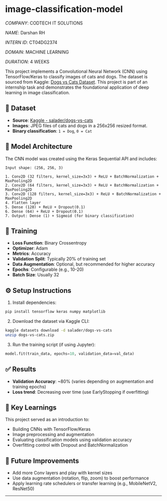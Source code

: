 # image-classification-model

*COMPANY*: CODTECH IT SOLUTIONS

 *NAME*: Darshan RH
 
 *INTERN ID*: CT04DG2374
 
 *DOMAIN*: MACHINE LEARNING
 
 *DURATION*: 4 WEEKS
 
 

 This project implements a Convolutional Neural Network (CNN) using TensorFlow/Keras to classify images of cats and dogs. The dataset is sourced from Kaggle: [Dogs vs Cats Dataset](https://www.kaggle.com/datasets/salader/dogs-vs-cats). This project is part of an internship task and demonstrates the foundational application of deep learning in image classification.

## 📁 Dataset

- **Source**: [Kaggle - salader/dogs-vs-cats](https://www.kaggle.com/datasets/salader/dogs-vs-cats)
- **Images**: JPEG files of cats and dogs in a 256x256 resized format.
- **Binary classification**: `1 = Dog`, `0 = Cat`

## 🔧 Model Architecture

The CNN model was created using the Keras Sequential API and includes:

```
Input shape: (256, 256, 3)

1. Conv2D (32 filters, kernel_size=3x3) + ReLU + BatchNormalization + MaxPooling2D
2. Conv2D (64 filters, kernel_size=3x3) + ReLU + BatchNormalization + MaxPooling2D
3. Conv2D (128 filters, kernel_size=3x3) + ReLU + BatchNormalization + MaxPooling2D
4. Flatten layer
5. Dense (128) + ReLU + Dropout(0.1)
6. Dense (64) + ReLU + Dropout(0.1)
7. Output: Dense (1) + Sigmoid (for binary classification)
```

## 🧪 Training

- **Loss Function**: Binary Crossentropy
- **Optimizer**: Adam
- **Metrics**: Accuracy
- **Validation Split**: Typically 20% of training set
- **Data Augmentation**: Optional, but recommended for higher accuracy
- **Epochs**: Configurable (e.g., 10-20)
- **Batch Size**: Usually 32

## ⚙️ Setup Instructions

1. Install dependencies:
```bash
pip install tensorflow keras numpy matplotlib
```

2. Download the dataset via Kaggle CLI:
```bash
kaggle datasets download -d salader/dogs-vs-cats
unzip dogs-vs-cats.zip
```

3. Run the training script (if using Jupyter):
```python
model.fit(train_data, epochs=10, validation_data=val_data)
```

## ✅ Results

- **Validation Accuracy**: ~80% (varies depending on augmentation and training epochs)
- **Loss trend**: Decreasing over time (use EarlyStopping if overfitting)

## 📌 Key Learnings

This project served as an introduction to:
- Building CNNs with TensorFlow/Keras
- Image preprocessing and augmentation
- Evaluating classification models using validation accuracy
- Overfitting control with Dropout and BatchNormalization

## 🔮 Future Improvements

- Add more Conv layers and play with kernel sizes
- Use data augmentation (rotation, flip, zoom) to boost performance
- Apply learning rate schedulers or transfer learning (e.g., MobileNetV2, ResNet50)

---
